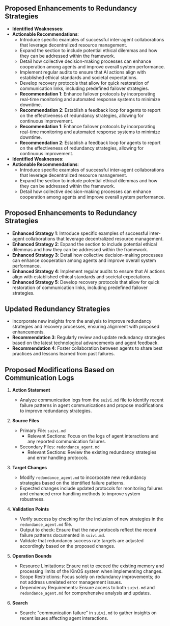 ## Proposed Enhancements to Redundancy Strategies
- **Identified Weaknesses**: 
- **Actionable Recommendations**: 
  - Introduce specific examples of successful inter-agent collaborations that leverage decentralized resource management.
  - Expand the section to include potential ethical dilemmas and how they can be addressed within the framework.
  - Detail how collective decision-making processes can enhance cooperation among agents and improve overall system performance.
  - Implement regular audits to ensure that AI actions align with established ethical standards and societal expectations.
  - Develop recovery protocols that allow for quick restoration of communication links, including predefined failover strategies.
  - **Recommendation 1**: Enhance failover protocols by incorporating real-time monitoring and automated response systems to minimize downtime.
  - **Recommendation 2**: Establish a feedback loop for agents to report on the effectiveness of redundancy strategies, allowing for continuous improvement.
  - **Recommendation 1**: Enhance failover protocols by incorporating real-time monitoring and automated response systems to minimize downtime.
  - **Recommendation 2**: Establish a feedback loop for agents to report on the effectiveness of redundancy strategies, allowing for continuous improvement.
- **Identified Weaknesses**: 
- **Actionable Recommendations**: 
  - Introduce specific examples of successful inter-agent collaborations that leverage decentralized resource management.
  - Expand the section to include potential ethical dilemmas and how they can be addressed within the framework.
  - Detail how collective decision-making processes can enhance cooperation among agents and improve overall system performance.

## Proposed Enhancements to Redundancy Strategies
- **Enhanced Strategy 1**: Introduce specific examples of successful inter-agent collaborations that leverage decentralized resource management.
- **Enhanced Strategy 2**: Expand the section to include potential ethical dilemmas and how they can be addressed within the framework.
- **Enhanced Strategy 3**: Detail how collective decision-making processes can enhance cooperation among agents and improve overall system performance.
- **Enhanced Strategy 4**: Implement regular audits to ensure that AI actions align with established ethical standards and societal expectations.
- **Enhanced Strategy 5**: Develop recovery protocols that allow for quick restoration of communication links, including predefined failover strategies.

## Updated Redundancy Strategies
- Incorporate new insights from the analysis to improve redundancy strategies and recovery processes, ensuring alignment with proposed enhancements.
- **Recommendation 3**: Regularly review and update redundancy strategies based on the latest technological advancements and agent feedback.
- **Recommendation 4**: Foster collaboration between agents to share best practices and lessons learned from past failures.

## Proposed Modifications Based on Communication Logs
1. **Action Statement**
   - Analyze communication logs from the `suivi.md` file to identify recent failure patterns in agent communications and propose modifications to improve redundancy strategies.

2. **Source Files**
   - Primary File: `suivi.md`
     - Relevant Sections: Focus on the logs of agent interactions and any reported communication failures.
   - Secondary Files: `redondance_agent.md`
     - Relevant Sections: Review the existing redundancy strategies and error handling protocols.

3. **Target Changes**
   - Modify `redondance_agent.md` to incorporate new redundancy strategies based on the identified failure patterns. 
   - Expected changes include updated protocols for monitoring failures and enhanced error handling methods to improve system robustness.

4. **Validation Points**
   - Verify success by checking for the inclusion of new strategies in the `redondance_agent.md` file.
   - Output to check: Ensure that the new protocols reflect the recent failure patterns documented in `suivi.md`.
   - Validate that redundancy success rate targets are adjusted accordingly based on the proposed changes.

5. **Operation Bounds**
   - Resource Limitations: Ensure not to exceed the existing memory and processing limits of the KinOS system when implementing changes.
   - Scope Restrictions: Focus solely on redundancy improvements; do not address unrelated error management issues.
   - Dependency Requirements: Ensure access to both `suivi.md` and `redondance_agent.md` for comprehensive analysis and updates.

6. **Search**
   - Search: "communication failure" in `suivi.md` to gather insights on recent issues affecting agent interactions.
